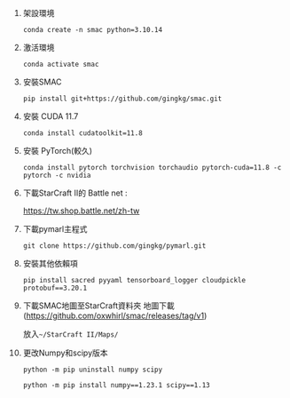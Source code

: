 
1. 架設環境
   ```
   conda create -n smac python=3.10.14
   ```

2. 激活環境
   ```
   conda activate smac
   ```
   
3. 安裝SMAC
   ```
   pip install git+https://github.com/gingkg/smac.git
   ```

4. 安裝 CUDA 11.7
   ```
   conda install cudatoolkit=11.8
   ```

5. 安裝 PyTorch(較久)
   ```
   conda install pytorch torchvision torchaudio pytorch-cuda=11.8 -c pytorch -c nvidia
   ```
6. 下載StarCraft II的 Battle net :

   https://tw.shop.battle.net/zh-tw

7. 下載pymarl主程式
   ```
   git clone https://github.com/gingkg/pymarl.git
   ```
   
8. 安裝其他依賴項
   ```
   pip install sacred pyyaml tensorboard_logger cloudpickle protobuf==3.20.1
   ```

9. 下載SMAC地圖至StarCraft資料夾
   地圖下載(https://github.com/oxwhirl/smac/releases/tag/v1)
   
   放入`~/StarCraft II/Maps/`

10. 更改Numpy和scipy版本
    ```
    python -m pip uninstall numpy scipy
    ```
    ```
    python -m pip install numpy==1.23.1 scipy==1.13
    ```
